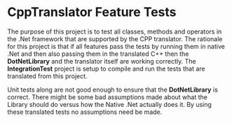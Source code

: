 ﻿# CppTranslator Feature Tests
The purpose of this project is to test all classes, methods and operators in the .Net framework that are supported by the
CPP translator. The rationale for this project is that if all features pass the tests by running them in native
.Net and then also passing them in the translated C++ then the **DotNetLibrary** and the translator itself are working correctly.
The **IntegrationTest** project is setup to compile and run the tests that are translated from this project.

Unit tests along are not good enough to ensure that the **DotNetLibrary** is correct. There might be some bad assumptions made
about what the Library should do versus how the Native .Net actually does it. By using these translated tests no assumptions
need be made.
